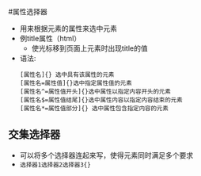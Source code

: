 #属性选择器
- 用来根据元素的属性来选中元素
- 例title属性（html）
  - 使光标移到页面上元素时出现title的值
- 语法:
  ```
  [属性名]{} 选中具有该属性的元素
  [属性名=属性值]{}选中指定属性值的元素
  [属性名^=属性值开头]{}选中属性以指定内容开头的元素
  [属性名$=属性值结尾]{}选中属性内容以指定内容结束的元素
  [属性名*=属性值部分]{} 选中属性包含指定内容的元素
  ```
## 交集选择器
- 可以将多个选择器连起来写，使得元素同时满足多个要求
-  `选择器1选择器2选择器3{}`